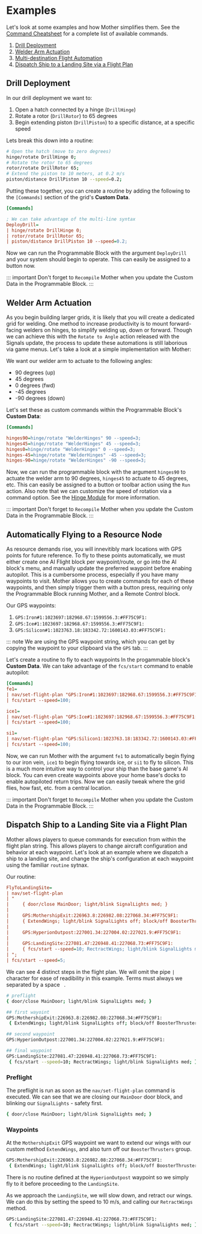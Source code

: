 # Examples

<!-- [< Modules](Modules/Modules.md) -->

Let's look at some examples and how Mother simplifies them. See the [Command Cheatsheet](CommandCheatsheet.md) for a complete list of available commands.

1. [Drill Deployment](#drill-deployment)
2. [Welder Arm Actuation](#welder-arm-actuation)
3. [Multi-destination Flight Automation](#multi-destination-flight-automation)
4. [Dispatch Ship to a Landing Site via a Flight Plan](#dispatch-ship-to-a-landing-site-via-a-flight-plan)

## Drill Deployment

In our drill deployment we want to:

1. Open a hatch connected by a hinge (`DrillHinge`)
2. Rotate a rotor (`DrillRotor`) to 65 degrees
3. Begin extending piston (`DrillPiston`) to a specific distance, at a specific speed

Lets break this down into a routine:
```bash title="Mother > Custom Data"
# Open the hatch (move to zero degrees)
hinge/rotate DrillHinge 0;
# Rotate the rotor to 65 degrees
rotor/rotate DrillRotor 65;
# Extend the piston to 10 meters, at 0.2 m/s
piston/distance DrillPiston 10 --speed=0.2;
```

Putting these together, you can create a routine by adding the following to the `[Commands]` section of the grid's **Custom Data**.


```ini title="Mother > Custom Data"
[Commands]

; We can take advantage of the multi-line syntax
DeployDrill=
| hinge/rotate DrillHinge 0;
| rotor/rotate DrillRotor 65;
| piston/distance DrillPiston 10 --speed=0.2;
```

Now we can run the Programmable Block with the argument `DeployDrill` and your system should begin to operate. This can easily be assigned to a button now.

::: important
Don't forget to `Recompile` Mother when you update the Custom Data in the Programmable Block.
:::

## Welder Arm Actuation

As you begin building larger grids, it is likely that you will create a dedicated grid for welding.  One method to increase productivity is to mount forward-facing welders on hinges, to simplify welding up, down or forward. Though we can achieve this with the `Rotate to Angle` action released with the Signals update, the process to update these automations is still laborious via game menus.  Let's take a look at a simple implementation with Mother:

We want our welder arm to actuate to the following angles:

- 90 degrees (up)
- 45 degrees
- 0 degrees (fwd)
- -45 degrees
- -90 degrees (down)

Let's set these as custom commands within the Programmable Block's **Custom Data**:

```ini title="Mother > Custom Data"
[Commands]

hinges90=hinge/rotate "WelderHinges" 90 --speed=3;
hinges45=hinge/rotate "WelderHinges" 45 --speed=3;
hinges0=hinge/rotate "WelderHinges" 0 --speed=3;
hinges-45=hinge/rotate "WelderHinges" -45 --speed=3;
hinges-90=hinge/rotate "WelderHinges" -90 --speed=3;
```

Now, we can run the programmable block with the argument `hinges90` to actuate the welder arm to 90 degrees, `hinges45` to actuate to 45 degrees, etc.  This can easily be assigned to a button or toolbar action using the `Run` action.  Also note that we can customize the speed of rotation via a command option. See the [Hinge Module](Modules/Extension/HingeModule.md) for more information.

::: important
Don't forget to `Recompile` Mother when you update the Custom Data in the Programmable Block.
:::

## Automatically Flying to a Resource Node

As resource demands rise, you will innevitibly mark locations with GPS points for future reference.  To fly to these points automatically, we must either create one AI Flight block per waypoint/route, or go into the AI block's menu, and manually update the preferred waypoint before enabing autopilot.  This is a cumbersome process, especially if you have many waypoints to visit. Mother allows you to create commands for each of these waypoints, and then simply trigger them with a button press, requiring only the Programmable Block running Mother, and a Remote Control block.

Our GPS waypoints:

1. `GPS:Iron#1:1023697:182968.67:1599556.3:#FF75C9F1:`
2. `GPS:Ice#1:1023697:182968.67:1599556.3:#FF75C9F1:`
3. `GPS:Silicon#1:1023763.18:183342.72:1600143.03:#FF75C9F1:`

::: note
We are using the GPS waypoint string, which you can get by copying the waypoint to your clipboard via the `GPS` tab.
:::

Let's create a routine to fly to each waypoints In the progammable block's **Custom Data**. We can take advantage of the `fcs/start` command to enable autopilot:

```ini title="Mother > Custom Data"
[Commands]
fe1=
| nav/set-flight-plan "GPS:Iron#1:1023697:182968.67:1599556.3:#FF75C9F1:";
| fcs/start --speed=100;

ice1=
| nav/set-flight-plan "GPS:Ice#1:1023697:182968.67:1599556.3:#FF75C9F1:";
| fcs/start --speed=100;

si1=
| nav/set-flight-plan "GPS:Silicon1:1023763.18:183342.72:1600143.03:#FF75C9F1:";
| fcs/start --speed=100;
```

Now, we can run Mother with the argument `fe1` to automatically begin flying to our iron vein, `ice1` to begin flying towards ice, or `si1` to fly to silicon.  This is a much more intuitive way to control your ship than the base game's AI block. You can even create waypoints above your home base's docks to enable autopiloted return trips. Now we can easily tweak where the grid flies, how fast, etc. from a central location. 

::: important
Don't forget to `Recompile` Mother when you update the Custom Data in the Programmable Block.
:::


## Dispatch Ship to a Landing Site via a Flight Plan

Mother allows players to queue commands for execution from within the flight plan string.  This allows players to change aircraft configuration and behavior at each waypoint.  Let's look at an example where we dispatch a ship to a landing site, and change the ship's configuration at each waypoint using the familiar `routine` sytnax.

Our routine:
```ini title="Mother > Custom Data"
FlyToLandingSite=
| nav/set-flight-plan
| "
|     { door/close MainDoor; light/blink SignalLights med; }
|
|     GPS:MothershipExit:226963.8:226982.08:227068.34:#FF75C9F1: 
|     { ExtendWings; light/blink SignalLights off; block/off BoosterThrusters; }
|
|     GPS:HyperionOutpost:227001.34:227004.02:227021.9:#FF75C9F1: 
|
|     GPS:LandingSite:227081.47:226948.41:227068.73:#FF75C9F1:
|     { fcs/start --speed=10; RectractWings; light/blink SignalLights med; }
| ";
| fcs/start --speed=5;
```

We can see 4 distinct steps in the flight plan. We will omit the pipe `|` character for ease of readibility in this example. Terms must always we separated by a space ` `.

```bash title="Mother > Custom Data"
# preflight
{ door/close MainDoor; light/blink SignalLights med; }

## first wayoint
GPS:MothershipExit:226963.8:226982.08:227068.34:#FF75C9F1:
 { ExtendWings; light/blink SignalLights off; block/off BoosterThrusters; }

## second waypoint
GPS:HyperionOutpost:227001.34:227004.02:227021.9:#FF75C9F1:

## final waypoint
GPS:LandingSite:227081.47:226948.41:227068.73:#FF75C9F1:
 { fcs/start --speed=10; RectractWings; light/blink SignalLights med; }
```

### Preflight

The preflight is run as soon as the `nav/set-flight-plan` command is executed. We can see that we are closing our `MainDoor` door block, and blinking our `SignalLights` - safety first.

```bash title="Mother > Custom Data"
{ door/close MainDoor; light/blink SignalLights med; }
```

### Waypoints

At the `MothershipExit` GPS waypoint we want to extend our wings with our custom method `ExtendWings`, and also turn off our `BoosterThrusters` group.

```bash title="Mother > Custom Data"
GPS:MothershipExit:226963.8:226982.08:227068.34:#FF75C9F1: 
 { ExtendWings; light/blink SignalLights off; block/off BoosterThrusters; }
```

There is no routine defined at the `HyperionOutpost` waypoint so we simply fly to it before proceeding to the `LandingSite`.

As we approach the `LandingSite`, we will slow down, and retract our wings. We can do this by setting the speed to 10 m/s, and calling our `RetractWings` method.

```bash title="Mother > Custom Data"
GPS:LandingSite:227081.47:226948.41:227068.73:#FF75C9F1:
 { fcs/start --speed=10; RectractWings; light/blink SignalLights med; }
```



<!-- ## Positioning a Satellite Network
TBD

## Docking Sequence
TBD

## Increase/Decrease Speed
TBD

## Automating a Cargo Route
TBD -->



